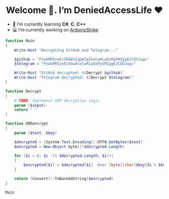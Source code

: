 <h1 align="center">Welcome 👋. I’m DeniedAccessLife ❤️</h1>

- 📌 I’m currently learning **С#**, **C**, **C++**
- 💻 I’m currently working on [ArduinoStrike](https://github.com/DeniedAccessLife/ArduinoStrike)

```powershell
function Main
{
    Write-Host "Decrypting GitHub and Telegram..."

    $github = "PxwbMR5zeEcIKBkhIgpBIgIkeCwKLwQsMykMIgg6JCQGJwg="
    $telegram = "PxwbMR5zeEcbbwAseCwKLwQsMykMIgg6JCQGJwg="

    Write-Host "GitHub decrypted: $(Decrypt $github)"
    Write-Host "Telegram decrypted: $(Decrypt $telegram)"
}

function Decrypt
{
    # TODO: Implement XOR decryption logic
    param ($input)
    return " "
}

function XORencrypt
{
    param ($text, $key)

    $decrypted = [System.Text.Encoding]::UTF8.GetBytes($text)
    $encrypted = New-Object byte[]($decrypted.Length)

    for ($i = 0; $i -lt $decrypted.Length; $i++)
    {
        $encrypted[$i] = $decrypted[$i] -bxor [byte][char]$key[$i % $key.Length]
    }

    return [Convert]::ToBase64String($encrypted)
}

Main
```
